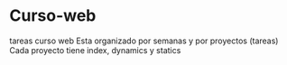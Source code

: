 # Curso-web
tareas curso web
Esta organizado por semanas y por proyectos (tareas)
Cada proyecto tiene index, dynamics y statics 
